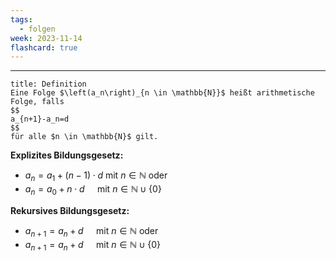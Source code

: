 ```yaml
---
tags:
  - folgen
week: 2023-11-14
flashcard: true
---
```

***

```ad-important
title: Definition
Eine Folge $\left(a_n\right)_{n \in \mathbb{N}}$ heißt arithmetische Folge, falls
$$
a_{n+1}-a_n=d
$$
für alle $n \in \mathbb{N}$ gilt.

```

**Explizites Bildungsgesetz:**
- $a_n=a_1+(n-1) \cdot d$ mit $n \in \mathbb{N}$ oder
- $a_n=a_0+n \cdot d \quad$ mit $n \in \mathbb{N} \cup\{0\}$

**Rekursives Bildungsgesetz:**
- $a_{n+1}=a_n+d \quad$ mit $n \in \mathbb{N}$ oder
- $a_{n+1}=a_n+d \quad$ mit $n \in \mathbb{N} \cup\{0\}$
